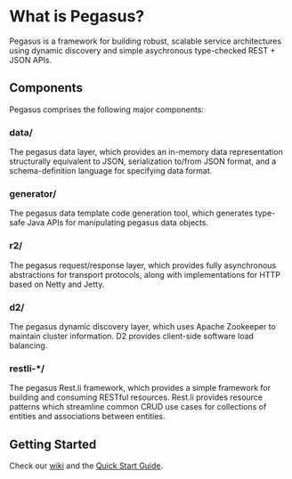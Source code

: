 What is Pegasus?
================
Pegasus is a framework for building robust, scalable service architectures
using dynamic discovery and simple asychronous type-checked REST + JSON APIs.

Components
----------
Pegasus comprises the following major components:

### data/

The pegasus data layer, which provides an in-memory data
representation structurally equivalent to JSON, serialization to/from JSON
format, and a schema-definition language for specifying data format.

### generator/

The pegasus data template code generation tool, which generates
type-safe Java APIs for manipulating pegasus data objects.

### r2/

The pegasus request/response layer, which provides fully asynchronous
abstractions for transport protocols, along with implementations
for HTTP based on Netty and Jetty.

### d2/

The pegasus dynamic discovery layer, which uses Apache Zookeeper to
maintain cluster information.  D2 provides client-side software load balancing.

### restli-*/

The pegasus Rest.li framework, which provides a simple framework
for building and consuming RESTful resources.  Rest.li provides resource
patterns which streamline common CRUD use cases for collections of entities and
associations between entities.

Getting Started
---------------
Check our [wiki](wiki) and the [Quick Start Guide](Quick-Start-Guide.md).